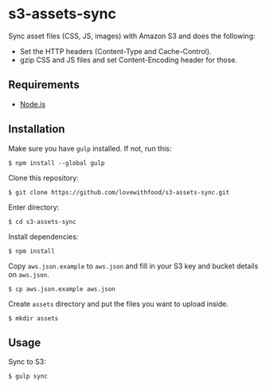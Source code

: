 # s3-assets-sync

Sync asset files (CSS, JS, images) with Amazon S3 and does the following:

  * Set the HTTP headers (Content-Type and Cache-Control).
  * gzip CSS and JS files and set Content-Encoding header for those.

## Requirements

  * [Node.js](https://nodejs.org)

## Installation

Make sure you have `gulp` installed. If not, run this:

    $ npm install --global gulp

Clone this repository:

    $ git clone https://github.com/lovewithfood/s3-assets-sync.git

Enter directory:

    $ cd s3-assets-sync

Install dependencies:

    $ npm install

Copy `aws.json.example` to `aws.json` and fill in your S3 key and bucket
details on `aws.json`.

    $ cp aws.json.example aws.json

Create `assets` directory and put the files you want to upload inside.

    $ mkdir assets

## Usage

Sync to S3:

    $ gulp sync
